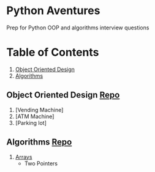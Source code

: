 
# Python Aventures

Prep for Python OOP and algorithms interview questions

# Table of Contents

1. [Object Oriented Design](#object-oriented-design)
2. [Algorithms](#algorithms)

## Object Oriented Design <a name="object-oriented-design"></a> [Repo](https://github.com/roinzunza/python_adventures/tree/master/oop)

1. [Vending Machine]
2. [ATM Machine]
3. [Parking lot] 

## Algorithms <a name="algorithms"></a> [Repo](https://github.com/roinzunza/python_adventures/tree/master/algorithms)

1. [Arrays](#arrays)
    - Two Pointers


